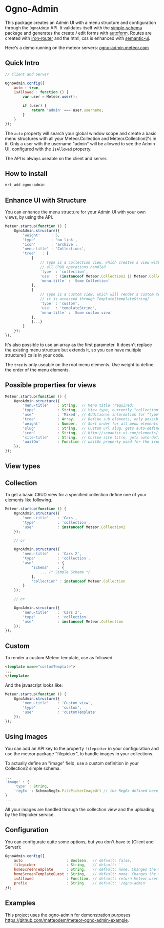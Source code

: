 Ogno-Admin
=================

This package creates an Admin UI with a menu structure and configuration through the ``OgnoAdmin`` API.
It validates itself with the [simple-schema](https://github.com/aldeed/meteor-simple-schema) package and generates
the create / edit forms with [autoform](https://github.com/aldeed/meteor-autoform). Routes are created with
[iron-router](https://github.com/EventedMind/iron-router) and the html, css is enhanced with
[semantic-ui](https://github.com/nooitaf/meteor-semantic-ui).

Here's a demo running on the meteor servers: [ogno-admin.meteor.com](http://ogno-admin.meteor.com)

## Quick Intro
```javascript
// Client and Server

OgnoAdmin.config({
    auto : true,
    isAllowed : function () {
        var user = Meteor.user();

        if (user) {
            return 'admin' === user.username;
        }
    }
});
```

The ``auto`` property will search your global window scope and create a basic menu structures with all your
Meteor.Collection and Meteor.Collection2's in it. Only a user with the username "admin" will be allowed to see the
Admin UI, configured with the ``isAllowed`` property.

The API is always useable on the client and server.

## How to install

```bash
mrt add ogno-admin
```

## Enhance UI with Structure

You can enhance the menu structure for your Admin UI with your own views, by using the API.

```javascript
Meteor.startup(function () {
    OgnoAdmin.structure({
        'weight'     : 5,
        'type'       : 'no-link',
        'icon'       : 'archive',
        'menu-title' : 'Collections',
        'tree'   : [
            {
                // Type is a collection view, which creates a view with
                // all CRUD operations handled
                'type' : 'collection',
                'use'  : (instanceof Meteor.Collection2 || Meteor.Collection),
                'menu-title' : 'Some Collection'
            },
            {
                // Type is a custom view, which will render a custom template
                // it is accessed through Template[templateString]
                'type' : 'custom',
                'use'  : 'templateString',
                'menu-title' : 'Some custom view'
            },
            {...}
        ]
    });
});
```

It's also possible to use an array as the first parameter. It doesn't replace the existing menu structure but extends it,
so you can have multiple structure() calls in your code.

The ``tree`` is only useable on the root menu elements. Use weight to define the order of the menu elements.

## Possible properties for views
```javascript
Meteor.startup(function () {
    OgnoAdmin.structure({
        'menu-title'    : String,  // Menu title (required)
        'type'          : String,  // View type, currently "collection" or "custom" (required)
        'use'           : 'Mixed', // Additional information for "type", variates (required)
        'tree'          : Array,   // Define sub elements, only possible on root
        'weight'        : Number,  // Sort order for all menu elements / views
        'slug'          : String,  // Custom url slug, gets auto-defined if none
        'icon'          : String,  // http://semantic-ui.com/elements/icon.html
        'site-title'    : String,  // Custom site title, gets auto-defined if none
        'waitOn'        : Function // waitOn property used for the iron-routes
    });
});
```

## View types
## Collection
To get a basic CRUD view for a specified collection define one of your elements like following.
```javascript
Meteor.startup(function () {
    OgnoAdmin.structure({
        'menu-title'    : 'Cars',
        'type'          : 'collection',
        'use'           : instanceof Meteor.Collection2
    });

    // or

    OgnoAdmin.structure({
        'menu-title'    : 'Cars 2',
        'type'          : 'collection',
        'use'           : {
            'schema'    : {
                ... /* Simple Schema */
            },
            'collection' : instanceof Meteor.Collection
        }
    });

    // or

    OgnoAdmin.structure({
        'menu-title'    : 'Cars 3',
        'type'          : 'collection',
        'use'           : instanceof Meteor.Collection
    });
});
```

## Custom

To render a custom Meteor template, use as followed.
```html
<template name="customTemplate">
...
</template>
```
And the javascript looks like:
```javascript
Meteor.startup(function () {
    OgnoAdmin.structure({
        'menu-title'    : 'Custom view',
        'type'          : 'custom',
        'use'           : 'customTemplate'
    });
});
```

## Using images

You can add an API key to the property ``filepicker`` in your configuration and use the meteor package "filepicker",
to handle images in your collections.

To actually define an "image" field, use a custom definition in your Collection2 simple schema.

```javascript
...
'image' : {
    'type' : String,
    'regEx' : SchemaRegEx.FilePickerImageUrl // the RegEx defined here defines the image field
}
...
```

All your images are handled through the collection view and the uploading by the filepicker service.

## Configuration

You can configurate quite some options, but you don't have to (Client and Server):
```javascript
OgnoAdmin.config({
    auto                    : Boolean,  // default: false,
    filepicker              : String,   // default: ''
    homeScreenTemplate      : String,   // default: none. Changes the template for the Dashboard when logged in.
    homeScreenTemplateGuest : String,   // default: none. Changes the template for '/admin' in place of the default text/notice 'Not Enough Permissions.'
    isAllowed               : Function, // default: return Meteor.user()
    prefix                  : String    // default: '/ogno-admin'
});
```


## Examples
This project uses the ogno-admin for demonstration purposes https://github.com/matteodem/meteor-ogno-admin-example.
